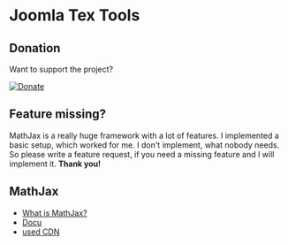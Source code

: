 # Joomla Tex Tools

## Donation
Want to support the project? 

[![Donate](https://img.shields.io/badge/Donate-PayPal-green)](https://paypal.me/SchuWeb?locale.x=de_DE)

## Feature missing?
MathJax is a really huge framework with a lot of features. I implemented a basic setup, which worked for me. I don't implement, what nobody needs. So please write a feature request, if you need a missing feature and I will implement it.
**Thank you!**


## MathJax
- [What is MathJax?](https://www.mathjax.org/)
- [Docu](http://docs.mathjax.org/en/v2.5-latest/index.html)
- [used CDN](https://cdnjs.com/libraries/mathjax/2.7.5)
